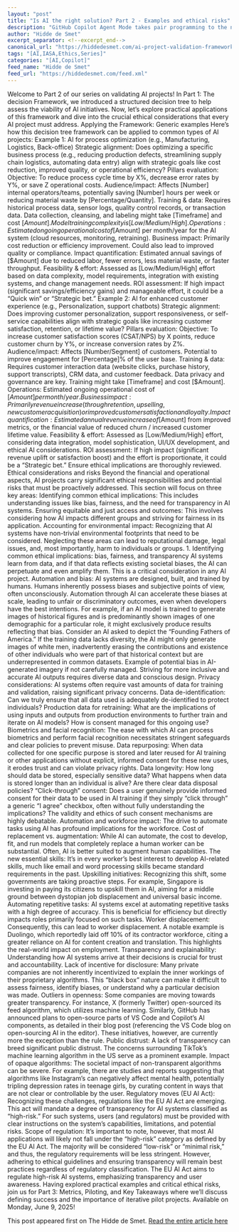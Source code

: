 ```yaml
---
layout: "post"
title: "Is AI the right solution? Part 2 - Examples and ethical risks"
description: "GitHub Copilot Agent Mode takes pair programming to the next level by enabling natural conversations..."
author: "Hidde de Smet"
excerpt_separator: <!--excerpt_end-->
canonical_url: "https://hiddedesmet.com/ai-project-validation-framework-part2"
tags: "[AI,IASA,Ethics,Series]"
categories: "[AI,Copilot]"
feed_name: "Hidde de Smet"
feed_url: "https://hiddedesmet.com/feed.xml"
---
```


Welcome to Part 2 of our series on validating AI projects! In Part 1: The decision Framework, we introduced a structured decision tree to help assess the viability of AI initiatives. Now, let’s explore practical applications of this framework and dive into the crucial ethical considerations that every AI project must address. Applying the Framework: Generic examples Here’s how this decision tree framework can be applied to common types of AI projects: Example 1: AI for process optimization (e.g., Manufacturing, Logistics, Back-office) Strategic alignment: Does optimizing a specific business process (e.g., reducing production defects, streamlining supply chain logistics, automating data entry) align with strategic goals like cost reduction, improved quality, or operational efficiency? Pillars evaluation: Objective: To reduce process cycle time by X%, decrease error rates by Y%, or save Z operational costs. Audience/impact: Affects [Number] internal operators/teams, potentially saving [Number] hours per week or reducing material waste by [Percentage/Quantity]. Training & data: Requires historical process data, sensor logs, quality control records, or transaction data. Data collection, cleansing, and labeling might take [Timeframe] and cost [$Amount]. Model training complexity is [Low/Medium/High]. Operations: Estimated ongoing operational cost of [$Amount] per month/year for the AI system (cloud resources, monitoring, retraining). Business impact: Primarily cost reduction or efficiency improvement. Could also lead to improved quality or compliance. Impact quantification: Estimated annual savings of [$Amount] due to reduced labor, fewer errors, less material waste, or faster throughput. Feasibility & effort: Assessed as [Low/Medium/High] effort based on data complexity, model requirements, integration with existing systems, and change management needs. ROI assessment: If high impact (significant savings/efficiency gains) and manageable effort, it could be a “Quick win” or “Strategic bet.” Example 2: AI for enhanced customer experience (e.g., Personalization, support chatbots) Strategic alignment: Does improving customer personalization, support responsiveness, or self-service capabilities align with strategic goals like increasing customer satisfaction, retention, or lifetime value? Pillars evaluation: Objective: To increase customer satisfaction scores (CSAT/NPS) by X points, reduce customer churn by Y%, or increase conversion rates by Z%. Audience/impact: Affects [Number/Segment] of customers. Potential to improve engagement for [Percentage]% of the user base. Training & data: Requires customer interaction data (website clicks, purchase history, support transcripts), CRM data, and customer feedback. Data privacy and governance are key. Training might take [Timeframe] and cost [$Amount]. Operations: Estimated ongoing operational cost of [$Amount] per month/year. Business impact: Primarily revenue increase (through retention, upselling, new customer acquisition) or improved customer satisfaction and loyalty. Impact quantification: Estimated annual revenue increase of [$Amount] from improved metrics, or the financial value of reduced churn / increased customer lifetime value. Feasibility & effort: Assessed as [Low/Medium/High] effort, considering data integration, model sophistication, UI/UX development, and ethical AI considerations. ROI assessment: If high impact (significant revenue uplift or satisfaction boost) and the effort is proportionate, it could be a “Strategic bet.” Ensure ethical implications are thoroughly reviewed. Ethical considerations and risks Beyond the financial and operational aspects, AI projects carry significant ethical responsibilities and potential risks that must be proactively addressed. This section will focus on three key areas: Identifying common ethical implications: This includes understanding issues like bias, fairness, and the need for transparency in AI systems. Ensuring equitable and just access and outcomes: This involves considering how AI impacts different groups and striving for fairness in its application. Accounting for environmental impact: Recognizing that AI systems have non-trivial environmental footprints that need to be considered. Neglecting these areas can lead to reputational damage, legal issues, and, most importantly, harm to individuals or groups. 1. Identifying common ethical implications: bias, fairness, and transparency AI systems learn from data, and if that data reflects existing societal biases, the AI can perpetuate and even amplify them. This is a critical consideration in any AI project. Automation and bias: AI systems are designed, built, and trained by humans. Humans inherently possess biases and subjective points of view, often unconsciously. Automation through AI can accelerate these biases at scale, leading to unfair or discriminatory outcomes, even when developers have the best intentions. For example, if an AI model is trained to generate images of historical figures and is predominantly shown images of one demographic for a particular role, it might exclusively produce results reflecting that bias. Consider an AI asked to depict the “Founding Fathers of America.” If the training data lacks diversity, the AI might only generate images of white men, inadvertently erasing the contributions and existence of other individuals who were part of that historical context but are underrepresented in common datasets. Example of potential bias in AI-generated imagery if not carefully managed. Striving for more inclusive and accurate AI outputs requires diverse data and conscious design. Privacy considerations: AI systems often require vast amounts of data for training and validation, raising significant privacy concerns. Data de-identification: Can we truly ensure that all data used is adequately de-identified to protect individuals? Production data for retraining: What are the implications of using inputs and outputs from production environments to further train and iterate on AI models? How is consent managed for this ongoing use? Biometrics and facial recognition: The ease with which AI can process biometrics and perform facial recognition necessitates stringent safeguards and clear policies to prevent misuse. Data repurposing: When data collected for one specific purpose is stored and later reused for AI training or other applications without explicit, informed consent for these new uses, it erodes trust and can violate privacy rights. Data longevity: How long should data be stored, especially sensitive data? What happens when data is stored longer than an individual is alive? Are there clear data disposal policies? “Click-through” consent: Does a user genuinely provide informed consent for their data to be used in AI training if they simply “click through” a generic “I agree” checkbox, often without fully understanding the implications? The validity and ethics of such consent mechanisms are highly debatable. Automation and workforce impact: The drive to automate tasks using AI has profound implications for the workforce. Cost of replacement vs. augmentation: While AI can automate, the cost to develop, fit, and run models that completely replace a human worker can be substantial. Often, AI is better suited to augment human capabilities. The new essential skills: It’s in every worker’s best interest to develop AI-related skills, much like email and word processing skills became standard requirements in the past. Upskilling initiatives: Recognizing this shift, some governments are taking proactive steps. For example, Singapore is investing in paying its citizens to upskill them in AI, aiming for a middle ground between dystopian job displacement and universal basic income. Automating repetitive tasks: AI systems excel at automating repetitive tasks with a high degree of accuracy. This is beneficial for efficiency but directly impacts roles primarily focused on such tasks. Worker displacement: Consequently, this can lead to worker displacement. A notable example is Duolingo, which reportedly laid off 10% of its contractor workforce, citing a greater reliance on AI for content creation and translation. This highlights the real-world impact on employment. Transparency and explainability: Understanding how AI systems arrive at their decisions is crucial for trust and accountability. Lack of incentive for disclosure: Many private companies are not inherently incentivized to explain the inner workings of their proprietary algorithms. This “black box” nature can make it difficult to assess fairness, identify biases, or understand why a particular decision was made. Outliers in openness: Some companies are moving towards greater transparency. For instance, X (formerly Twitter) open-sourced its feed algorithm, which utilizes machine learning. Similarly, GitHub has announced plans to open-source parts of VS Code and Copilot’s AI components, as detailed in their blog post (referencing the VS Code blog on open-sourcing AI in the editor). These initiatives, however, are currently more the exception than the rule. Public distrust: A lack of transparency can breed significant public distrust. The concerns surrounding TikTok’s machine learning algorithm in the US serve as a prominent example. Impact of opaque algorithms: The societal impact of non-transparent algorithms can be severe. For example, there are studies and reports suggesting that algorithms like Instagram’s can negatively affect mental health, potentially tripling depression rates in teenage girls, by curating content in ways that are not clear or controllable by the user. Regulatory moves (EU AI Act): Recognizing these challenges, regulations like the EU AI Act are emerging. This act will mandate a degree of transparency for AI systems classified as “high-risk.” For such systems, users (and regulators) must be provided with clear instructions on the system’s capabilities, limitations, and potential risks. Scope of regulation: It’s important to note, however, that most AI applications will likely not fall under the “high-risk” category as defined by the EU AI Act. The majority will be considered “low-risk” or “minimal risk,” and thus, the regulatory requirements will be less stringent. However, adhering to ethical guidelines and ensuring transparency will remain best practices regardless of regulatory classification. The EU AI Act aims to regulate high-risk AI systems, emphasizing transparency and user awareness. Having explored practical examples and critical ethical risks, join us for Part 3: Metrics, Piloting, and Key Takeaways where we’ll discuss defining success and the importance of iterative pilot projects. Available on Monday, June 9, 2025!

This post appeared first on The Hidde de Smet. [Read the entire article here](https://hiddedesmet.com/ai-project-validation-framework-part2)
